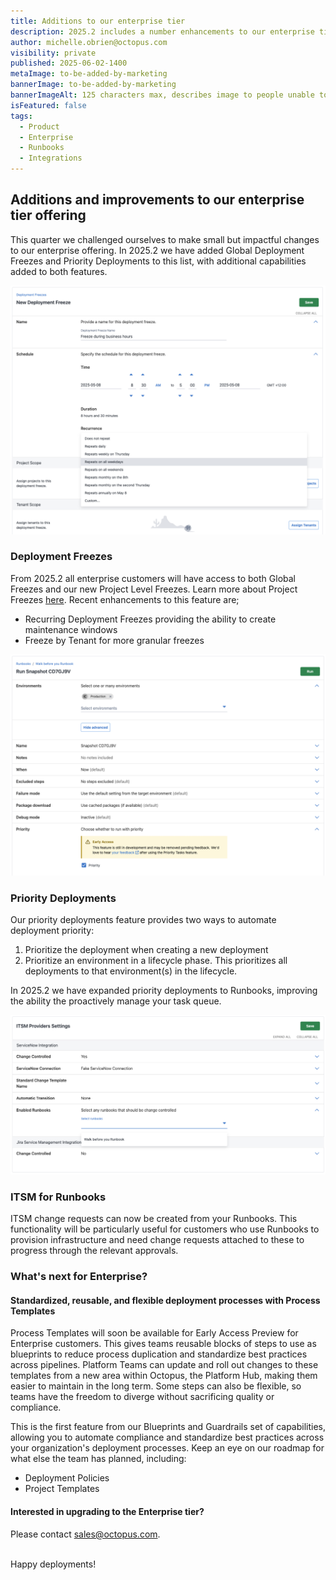 ```yaml
---
title: Additions to our enterprise tier
description: 2025.2 includes a number enhancements to our enterprise tier, read more about them here.
author: michelle.obrien@octopus.com
visibility: private
published: 2025-06-02-1400
metaImage: to-be-added-by-marketing
bannerImage: to-be-added-by-marketing
bannerImageAlt: 125 characters max, describes image to people unable to see it.
isFeatured: false
tags: 
  - Product
  - Enterprise
  - Runbooks
  - Integrations
---
```



## Additions and improvements to our enterprise tier offering

This quarter we challenged ourselves to make small but impactful changes to our enterprise offering.  In 2025.2 we have added Global Deployment Freezes and Priority Deployments to this list, with additional capabilities added to both features.

![Create Deployment Freeze window showing new functionality of recurring freezes](Global-Freeze.png)

### Deployment Freezes
From 2025.2 all enterprise customers will have access to both Global Freezes and our new Project Level Freezes. Learn more about Project Freezes [here](https://octopus.com/docs/deployments/deployment-freezes/project-deployment-freezes).
Recent enhancements to this feature are;
- Recurring Deployment Freezes providing the ability to create maintenance windows
- Freeze by Tenant for more granular freezes

![New Runbook run window showing new functionality of Priority Deployments for Runbooks](Priority-Runbooks.png)

### Priority Deployments
Our priority deployments feature provides two ways to automate deployment priority:

1. Prioritize the deployment when creating a new deployment
2. Prioritize an environment in a lifecycle phase. This prioritizes all deployments to that environment(s) in the lifecycle.

In 2025.2 we have expanded priority deployments to Runbooks, improving the ability the proactively manage your task queue.

![ISTM settings window showing new functionality of ITSM for Runbooks](ITSM-Runbooks.png)

### ITSM for Runbooks
ITSM change requests can now be created from your Runbooks. This functionality will be particularly useful for customers who use Runbooks to provision infrastructure and need change requests attached to these to progress through the relevant approvals.


### What's next for Enterprise?
#### Standardized, reusable, and flexible deployment processes with Process Templates
Process Templates will soon be available for Early Access Preview for Enterprise customers. This gives teams reusable blocks of steps to use as blueprints to reduce process duplication and standardize best practices across pipelines. Platform Teams can update and roll out changes to these templates from a new area within Octopus, the Platform Hub, making them easier to maintain in the long term. Some steps can also be flexible, so teams have the freedom to diverge without sacrificing quality or compliance.     

This is the first feature from our Blueprints and Guardrails set of capabilities, allowing you to automate compliance and standardize best practices across your organization's deployment processes. Keep an eye on our roadmap for what else the team has planned, including:
- Deployment Policies
- Project Templates


#### Interested in upgrading to the Enterprise tier?
Please contact sales@octopus.com.

\
Happy deployments!
